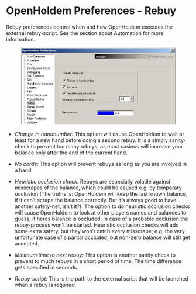 # OpenHoldem Preferences - Rebuy

Rebuy preferences control when and how OpenHoldem executes the external
rebuy-script. See the section about Automation for more information.

<figure>
<img src="Images/preferences_rebuy.jpg" />
</figure>

- *Change in handnumber:* This option will cause OpenHoldem to wait at
  least for a new hand before doing a second rebuy. It is a simply
  sanity-check to prevent too many rebuys, as most casinos will increase
  your balance only after the end of the current hand.

- *No cards:* This option will prevent rebuys as long as you are
  involved in a hand.

- *Heuristic occlusion check:* Rebuys are especially volatile against
  misscrapes of the balance, which could be caused e.g. by temporary
  occlusion (The truths is: OpenHoldem will keep the last known balance,
  if it can’t scrape the balance correctly. But it’s always good to have
  another safety-net, isn’t it?). The option to do heuristic occlusion
  checks will cause OpenHoldem to look at other players names and
  balances to guess, if heros balance is occluded. In case of a probable
  occlusion the rebuy-process won’t be started. Heuristic occlusion
  checks will add some extra safety, but they won’t catch every
  misscrape; e.g. the very unfortunate case of a partial occluded, but
  non-zero balance will still get accepted.

- *Minimum time to next rebuy:* This option is another sanity check to
  prevent to much rebuys in a short period of time. The time difference
  gets specified in seconds.

- *Rebuy-script:* This is the path to the external script that will be
  launched when a rebuy is required.
